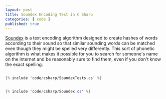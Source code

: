```yaml
---
layout: post
title: Soundex Encoding Text in C Sharp
categories: [ code ]
published: true
---
```


<a href="https://en.wikipedia.org/wiki/Soundex">Soundex</a> is a text encoding algorithm designed to create hashes 
of words according to their sound so that similar sounding words can be matched even though they might be 
spelled very differently. This sort of phonetic algorithm is what makes it possible for you to search for someone's 
name on the internet and be reasonably sure to find them, even if you don't know the exact spelling.


```csharp

{% include 'code/csharp/SoundexTests.cs' %}

```


```csharp

{% include 'code/csharp/Soundex.cs' %}

```


